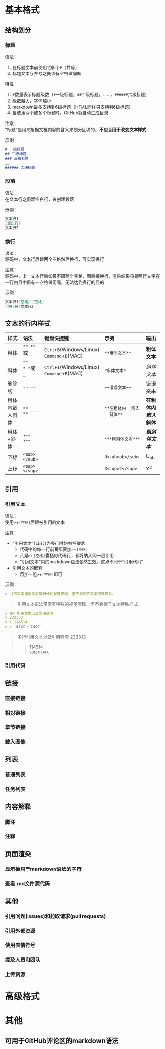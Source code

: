 # 基本格式
## 结构划分
### 标题
语法：
1. 在标题文本前使用1到6个`#`（井号）
2. 标题文本与井号之间须有空格做隔断

特性：
1. `#`数量表示标题级数（`#`一级标题，`##`二级标题，……，`######`六级标题）
2. 级数越大，字体越小
3. markdown最多支持到6级标题（HTML同样只支持到6级标题）
4. 当使用两个或多个标题时，GitHub将自动生成目录

注意：  
“标题”是用来根据文档内容的含义来划分区块的，**不应当用于改变文本样式**

示例：
```markdown
# 一级标题
## 二级标题
### 三级标题
……
###### 六级标题
```

### 段落
语法：  
在文本行之间留空白行，来创建段落

示例：
``` markdown
文本行1
[空白行]
文本行2
```

### 换行
语法：  
源码中，文本行后跟两个空格然后换行，可实现换行

注意：  
源码中，上一文本行后如果不跟两个空格，而直接换行，渲染结果将是两行文字在一行内且中间有一空格做间隔，无法达到换行的目的

示例：
```markdown
文本行1[空格]|[空格]
[换行符]文本行2
```

## 文本的行内样式
|样式          |语法            |键盘快捷键                                       |示例                     |输出                      |
|:-------------|:---------------|:------------------------------------------------|:-----------------------|:-------------------------|
|粗体          |`** **`或`__ __`|`Ctrl`+`B`(Windows/Linux)<br />`Command`+`B`(MAC)|`**粗体文本**`           |**粗体文本**             |
|斜体          |`* *`或`_ _`    |`Ctrl`+`I`(Windows/Linux)<br />`Command`+`B`(MAC)|`*斜体文本*`             |*斜体文本*                |
|删除线        |`~~ ~~`         |                                                 |`~~错误文本~~`           |~~错误文本~~              |
|粗体内嵌入斜体|`** _ _ **`     |                                                 |`**在粗体内 _嵌入_ 斜体**`|**在粗体内 _嵌入_ 斜体**|
|粗体+斜体     |`*** ***`       |                                                 |`***粗斜体文本***`       |***粗斜体文本***         |
|下标          |`<sub> </sub>`  |                                                 |`U<sub>ab</sub>`         |U<sub>ab</sub>           |
|上标          |`<sup> </sup>`  |                                                 |`X<sup>2</sup>`          |X<sup>2</sup>            |

## 引用
### 引用文本
语法：  
使用`>`+`[空格]`后跟被引用的文本

注意：
- “引用文本”代码分为多行时的书写要求
  - 代码中的每一行前面都要加`>`+`[空格]`
  - 凡是`>`+`[空格]`囊括的代码行，都将纳入同一层引用
  - “引用文本”内的markdown语法依然生效。这点不同于“引用代码”
- 引用文本的嵌套
  - 再加一组`>`+`[空格]`即可

示例：
```markdown
> 引用文本语法常常有特殊的视觉表现，但不会赋予文本特殊样式。
```
> 引用文本语法常常有特殊的视觉表现，但不会赋予文本特殊样式。

```markdown
> 多行引用文本以及引用嵌套
> 233333
> > 114514
> > `98亿`≈`1ACG`
```
> 多行引用文本以及引用嵌套
> 233333
> > 114514  
> > `98亿`≈`1ACG`

### 引用代码
## 链接
### 直接链接
### 相对链接
### 章节链接
### 载入图像
## 列表
### 普通列表
### 任务列表
## 内容解释
### 脚注
### 注释
## 页面渲染
### 显示被用于markdown语法的字符
### 查看.md文件源代码
## 其他
### 引用问题(issues)和拉取请求(pull requests)
### 引用外部资源
### 使用表情符号
### 提及人员和团队
### 上传资源
# 高级格式
# 其他
## 可用于GitHub评论区的markdown语法
